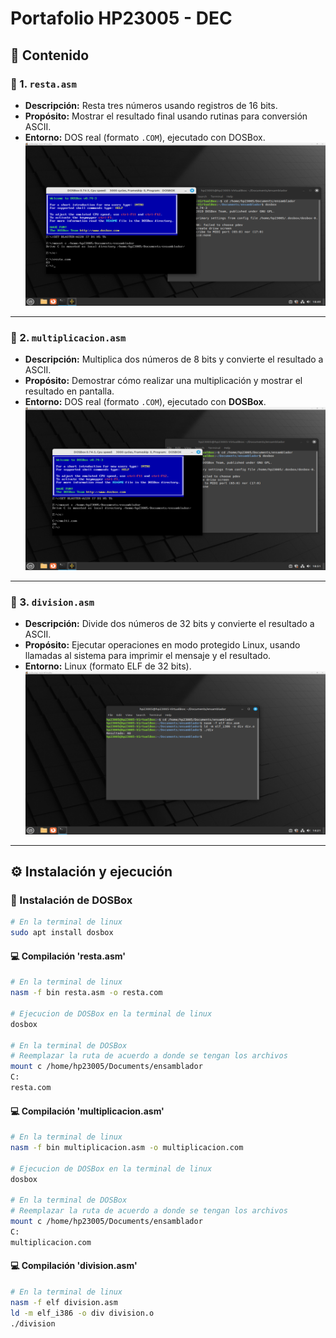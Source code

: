 # Portafolio HP23005 - DEC

## 📁 Contenido

### 🔹 1. `resta.asm`
- **Descripción:** Resta tres números usando registros de 16 bits.
- **Propósito:** Mostrar el resultado final usando rutinas para conversión ASCII.
- **Entorno:** DOS real (formato `.COM`), ejecutado con DOSBox.
![](imgs/1.png)
---

### 🔹 2. `multiplicacion.asm`
- **Descripción:** Multiplica dos números de 8 bits y convierte el resultado a ASCII.
- **Propósito:** Demostrar cómo realizar una multiplicación y mostrar el resultado en pantalla.
- **Entorno:** DOS real (formato `.COM`), ejecutado con **DOSBox**.
![](imgs/2.png)
---

### 🔹 3. `division.asm`
- **Descripción:** Divide dos números de 32 bits y convierte el resultado a ASCII.
- **Propósito:** Ejecutar operaciones en modo protegido Linux, usando llamadas al sistema para imprimir el mensaje y el resultado.
- **Entorno:** Linux (formato ELF de 32 bits).
![](imgs/3.png)
---

## ⚙️ Instalación y ejecución

### 🔸 Instalación de DOSBox
```bash
# En la terminal de linux
sudo apt install dosbox
```

#### 💻 Compilación 'resta.asm'
```bash
# En la terminal de linux
nasm -f bin resta.asm -o resta.com

# Ejecucion de DOSBox en la terminal de linux
dosbox 

# En la terminal de DOSBox
# Reemplazar la ruta de acuerdo a donde se tengan los archivos
mount c /home/hp23005/Documents/ensamblador
C:
resta.com
```

#### 💻 Compilación 'multiplicacion.asm'
```bash
# En la terminal de linux
nasm -f bin multiplicacion.asm -o multiplicacion.com

# Ejecucion de DOSBox en la terminal de linux
dosbox 

# En la terminal de DOSBox
# Reemplazar la ruta de acuerdo a donde se tengan los archivos
mount c /home/hp23005/Documents/ensamblador
C:
multiplicacion.com
```

#### 💻 Compilación 'division.asm'
```bash
# En la terminal de linux
nasm -f elf division.asm
ld -m elf_i386 -o div division.o
./division
```
